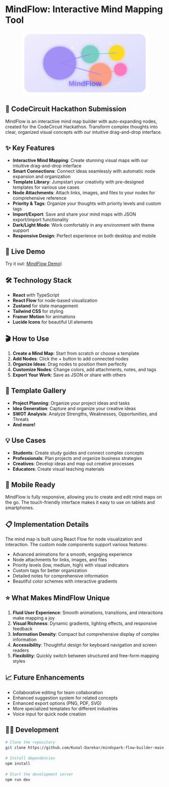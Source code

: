 # MindFlow: Interactive Mind Mapping Tool

<div align="center">
  <img src="public/mindflow-logo.svg" alt="MindFlow Logo" width="400" />
</div>

## 🧠 CodeCircuit Hackathon Submission

MindFlow is an interactive mind map builder with auto-expanding nodes, created for the CodeCircuit Hackathon. Transform complex thoughts into clear, organized visual concepts with our intuitive drag-and-drop interface.

## ✨ Key Features

- **Interactive Mind Mapping**: Create stunning visual maps with our intuitive drag-and-drop interface
- **Smart Connections**: Connect ideas seamlessly with automatic node expansion and organization
- **Template Library**: Jumpstart your creativity with pre-designed templates for various use cases
- **Node Attachments**: Attach links, images, and files to your nodes for comprehensive reference
- **Priority & Tags**: Organize your thoughts with priority levels and custom tags
- **Import/Export**: Save and share your mind maps with JSON export/import functionality
- **Dark/Light Mode**: Work comfortably in any environment with theme support
- **Responsive Design**: Perfect experience on both desktop and mobile

## 🚀 Live Demo

Try it out: [MindFlow Demo](https://mindspark-flow-builder-main.vercel.app/))

## 🛠️ Technology Stack

- **React** with TypeScript
- **React Flow** for node-based visualization
- **Zustand** for state management
- **Tailwind CSS** for styling
- **Framer Motion** for animations
- **Lucide Icons** for beautiful UI elements

## 🎬 How to Use

1. **Create a Mind Map**: Start from scratch or choose a template
2. **Add Nodes**: Click the + button to add connected nodes
3. **Organize Ideas**: Drag nodes to position them perfectly
4. **Customize Nodes**: Change colors, add attachments, notes, and tags
5. **Export Your Work**: Save as JSON or share with others

## 🧩 Template Gallery

- **Project Planning**: Organize your project ideas and tasks
- **Idea Generation**: Capture and organize your creative ideas
- **SWOT Analysis**: Analyze Strengths, Weaknesses, Opportunities, and Threats
- **And more!**

## 💡 Use Cases

- **Students**: Create study guides and connect complex concepts
- **Professionals**: Plan projects and organize business strategies
- **Creatives**: Develop ideas and map out creative processes
- **Educators**: Create visual teaching materials

## 📱 Mobile Ready

MindFlow is fully responsive, allowing you to create and edit mind maps on the go. The touch-friendly interface makes it easy to use on tablets and smartphones.

## 📋 Implementation Details

The mind map is built using React Flow for node visualization and interaction. The custom node components support various features:

- Advanced animations for a smooth, engaging experience
- Node attachments for links, images, and files
- Priority levels (low, medium, high) with visual indicators
- Custom tags for better organization
- Detailed notes for comprehensive information
- Beautiful color schemes with interactive gradients

## ⭐ What Makes MindFlow Unique

1. **Fluid User Experience**: Smooth animations, transitions, and interactions make mapping a joy
2. **Visual Richness**: Dynamic gradients, lighting effects, and responsive feedback
3. **Information Density**: Compact but comprehensive display of complex information
4. **Accessibility**: Thoughtful design for keyboard navigation and screen readers
5. **Flexibility**: Quickly switch between structured and free-form mapping styles

## 📈 Future Enhancements

- Collaborative editing for team collaboration
- Enhanced suggestion system for related concepts
- Enhanced export options (PNG, PDF, SVG)
- More specialized templates for different industries
- Voice input for quick node creation

## 👨‍💻 Development

```bash
# Clone the repository
git clone https://github.com/Kunal-Darekar/mindspark-flow-builder-main

# Install dependencies
npm install

# Start the development server
npm run dev
```


